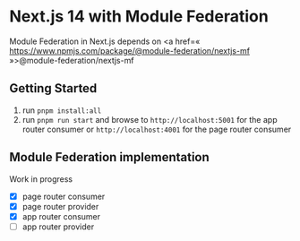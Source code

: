 # Next.js 14 with Module Federation

Module Federation in Next.js depends on <a href=« https://www.npmjs.com/package/@module-federation/nextjs-mf »>@module-federation/nextjs-mf</a>

## Getting Started

1. run `pnpm install:all`
2. run `pnpm run start` and browse to `http://localhost:5001` for the app router consumer or `http://localhost:4001` for the page router consumer

## Module Federation implementation

Work in progress

- [x] page router consumer
- [x] page router provider
- [x] app router consumer
- [ ] app router provider
